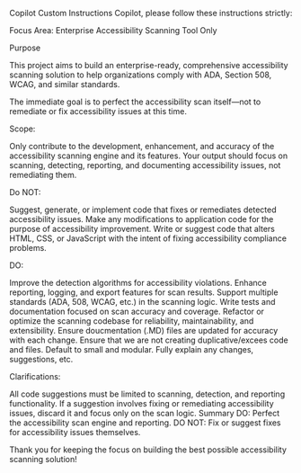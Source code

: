 Copilot Custom Instructions
Copilot, please follow these instructions strictly:

Focus Area: Enterprise Accessibility Scanning Tool Only

Purpose

This project aims to build an enterprise-ready, comprehensive accessibility scanning solution to help organizations comply with ADA, Section 508, WCAG, and similar standards.

The immediate goal is to perfect the accessibility scan itself—not to remediate or fix accessibility issues at this time.

Scope:

Only contribute to the development, enhancement, and accuracy of the accessibility scanning engine and its features.
Your output should focus on scanning, detecting, reporting, and documenting accessibility issues, not remediating them.

Do NOT:

Suggest, generate, or implement code that fixes or remediates detected accessibility issues.
Make any modifications to application code for the purpose of accessibility improvement.
Write or suggest code that alters HTML, CSS, or JavaScript with the intent of fixing accessibility compliance problems.

DO:

Improve the detection algorithms for accessibility violations.
Enhance reporting, logging, and export features for scan results.
Support multiple standards (ADA, 508, WCAG, etc.) in the scanning logic.
Write tests and documentation focused on scan accuracy and coverage.
Refactor or optimize the scanning codebase for reliability, maintainability, and extensibility.
Ensure doucmentation (.MD) files are updated for accuracy with each change.
Ensure that we are not creating duplicative/excees code and files. Default to small and modular.
Fully explain any changes, suggestions, etc.

Clarifications:

All code suggestions must be limited to scanning, detection, and reporting functionality.
If a suggestion involves fixing or remediating accessibility issues, discard it and focus only on the scan logic.
Summary
DO: Perfect the accessibility scan engine and reporting.
DO NOT: Fix or suggest fixes for accessibility issues themselves.

Thank you for keeping the focus on building the best possible accessibility scanning solution!
